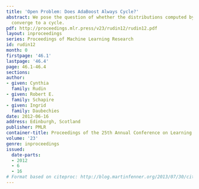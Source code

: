 ```yaml
---
title: 'Open Problem: Does AdaBoost Always Cycle?'
abstract: We pose the question of whether the distributions computed by AdaBoost always
  converge to a cycle.
pdf: http://proceedings.mlr.press/v23/rudin12/rudin12.pdf
layout: inproceedings
series: Proceedings of Machine Learning Research
id: rudin12
month: 0
firstpage: '46.1'
lastpage: '46.4'
page: 46.1-46.4
sections: 
author:
- given: Cynthia
  family: Rudin
- given: Robert E.
  family: Schapire
- given: Ingrid
  family: Daubechies
date: 2012-06-16
address: Edinburgh, Scotland
publisher: PMLR
container-title: Proceedings of the 25th Annual Conference on Learning Theory
volume: '23'
genre: inproceedings
issued:
  date-parts:
  - 2012
  - 6
  - 16
# Format based on citeproc: http://blog.martinfenner.org/2013/07/30/citeproc-yaml-for-bibliographies/
---
```

